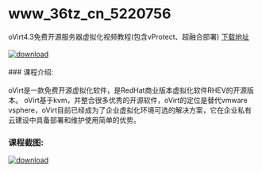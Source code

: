 # www_36tz_cn_5220756
oVirt4.3免费开源服务器虚拟化视频教程(包含vProtect、超融合部署)
[下载地址](http://www.36tz.cn/article/5220756 "下载地址")
<br/></br>[![download](http://36tz.cn/muke_img/2021_08_1-35-300x172.png "下载地址")](http://www.36tz.cn/article/5220756 "下载地址")
<br/></br>### 课程介绍:<br/></br>oVirt是一款免费开源虚拟化软件，是RedHat商业版本虚拟化软件RHEV的开源版本。
oVirt基于kvm，并整合很多优秀的开源软件，oVirt的定位是替代vmware vsphere，oVirt目前已经成为了企业虚拟化环境可选的解决方案，它在企业私有云建设中具备部署和维护使用简单的优势。

### 课程截图:
[![download](http://36tz.cn/muke_img/2021_08_2-33.png "下载地址")](http://www.36tz.cn/article/5220756 "下载地址")
